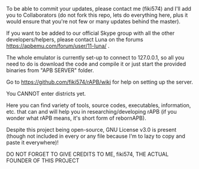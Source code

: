To be able to commit your updates, please contact me (fiki574) and I'll add you to Collaborators (do not fork this repo, lets do everything here, plus it would ensure that you're not few or many updates behind the master).

If you want to be added to our official Skype group with all the other developers/helpers, please contact Luna on the forums https://apbemu.com/forum/user/11-luna/ .

The whole emulator is currently set-up to connect to 127.0.0.1, so all you need to do is download the code and compile it or just start the provided binaries from "APB SERVER" folder.

Go to https://github.com/fiki574/rAPB/wiki for help on setting up the server.

You CANNOT enter districts yet.

Here you can find variety of tools, source codes, executables, information, etc. that can and will help you in researching/developing rAPB (if you wonder what rAPB means, it's short form of rebornAPB).

Despite this project being open-source, GNU License v3.0 is present (though not included in every or any file because I'm to lazy to copy and paste it everywhere)!

DO NOT FORGET TO GIVE CREDITS TO ME, fiki574, THE ACTUAL FOUNDER OF THIS PROJECT
